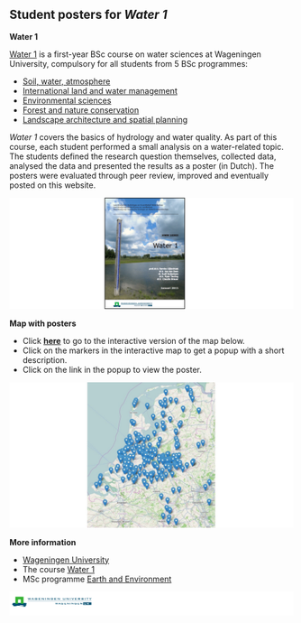 
Student posters for *Water 1*
-----

**Water 1**

[Water 1](https://ssc.wur.nl/Studiegids/Vak/HWM-10303) is a first-year BSc course on water sciences at Wageningen University, compulsory for all students from 5 BSc programmes: 
- [Soil, water, atmosphere](http://www.wur.nl/nl/Onderwijs-Opleidingen/Bachelor/BSc-opleidingen/BSc-Bodem-Water-Atmosfeer.htm)
- [International land and water management](http://www.wur.nl/nl/Onderwijs-Opleidingen/Bachelor/BSc-opleidingen/BSc-Internationaal-Land-en-Waterbeheer.htm)
- [Environmental sciences](http://www.wur.nl/nl/Onderwijs-Opleidingen/Bachelor/BSc-opleidingen/BSc-Milieuwetenschappen.htm) 
- [Forest and nature conservation](http://www.wur.nl/nl/Onderwijs-Opleidingen/Bachelor/BSc-opleidingen/BSc-Bos-en-Natuurbeheer.htm) 
- [Landscape architecture and spatial planning](http://www.wur.nl/nl/Onderwijs-Opleidingen/Bachelor/BSc-opleidingen/BSc-Landschapsarchitectuur-en-Ruimtelijke-Planning.htm) 

*Water 1* covers the basics of hydrology and water quality. As part of this course, each student performed a small analysis on a water-related topic. The students defined the research question themselves, collected data, analysed the data and presented the results as a poster (in Dutch). The posters were evaluated through peer review, improved and eventually posted on this website. 


![Cover of the lecture notes](figs/lecture_notes_water1.png)


**Map with posters**

- Click [**here**](https://cdn.rawgit.com/ClaudiaBrauer/Water1/master/map_posters_water1.html) to go to the interactive version of the map below. 
- Click on the markers in the interactive map to get a popup with a short description. 
- Click on the link in the popup to view the poster.

![Map with posters](figs/map_posters_water1.jpg)


**More information**

- [Wageningen University](http://www.wageningenur.nl/en.htm)
- The course [Water 1](https://ssc.wur.nl/Studiegids/Vak/HWM-10303)
- MSc programme [Earth and Environment](http://www.wageningenur.nl/en/Education-Programmes/prospective-master-students/MSc-programmes/MSc-Earth-and-Environment.htm)


![Wageningen University](figs/logo_WU.png)

